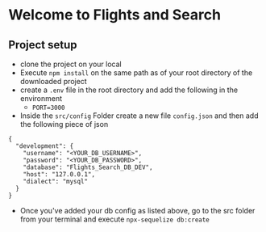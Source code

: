 # Welcome to Flights and Search

## Project setup 
- clone the project on your local
- Execute `npm install` on the same path as of your root directory of the downloaded project
- create a `.env` file in the root directory and add the following in the environment 
    - `PORT=3000`
- Inside the `src/config` Folder create a new file `config.json` and then add the following piece of json


```
{
  "development": {
    "username": "<YOUR_DB_USERNAME>",
    "password": "<YOUR_DB_PASSWORD>",
    "database": "Flights_Search_DB_DEV",
    "host": "127.0.0.1",
    "dialect": "mysql"
  }
}
```
- Once you've added your db config as listed above, go to the src folder from your terminal and execute `npx-sequelize db:create`
```
